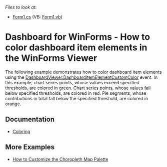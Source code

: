 <!-- default file list -->
*Files to look at*:

* [Form1.cs](./CS/Dashboard_ElementCustomColor/Form1.cs) (VB: [Form1.vb](./VB/Dashboard_ElementCustomColor/Form1.vb))
<!-- default file list end -->
# Dashboard for WinForms - How to color dashboard item elements in the WinForms Viewer


The following example demonstrates how to color dashboard item elements using the [DashboardViewer.DashboardItemElementCustomColor](https://docs.devexpress.com/Dashboard/DevExpress.DashboardWin.DashboardViewer.DashboardItemElementCustomColor) event.
In this example, chart series points, whose values exceed specified thresholds, are colored in green. Chart series points, whose values fall below specified thresholds, are colored in red.
Pie segments, whose contributions in total fall below the specified threshold, are colored in orange.

## Documentation

- [Coloring](https://docs.devexpress.com/Dashboard/17868)

## More Examples

- [How to Customize the Choropleth Map Palette](https://github.com/DevExpress-Examples/how-to-customize-a-palette-of-the-choropleth-map-e5108)


